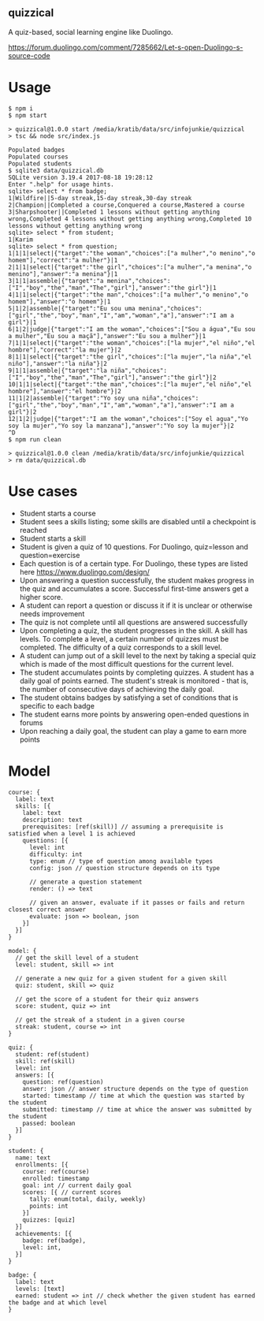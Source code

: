 quizzical
---------

A quiz-based, social learning engine like Duolingo.

https://forum.duolingo.com/comment/7285662/Let-s-open-Duolingo-s-source-code

# Usage

```
$ npm i
$ npm start

> quizzical@1.0.0 start /media/kratib/data/src/infojunkie/quizzical
> tsc && node src/index.js

Populated badges
Populated courses
Populated students
$ sqlite3 data/quizzical.db
SQLite version 3.19.4 2017-08-18 19:28:12
Enter ".help" for usage hints.
sqlite> select * from badge;
1|Wildfire||5-day streak,15-day streak,30-day streak
2|Champion||Completed a course,Conquered a course,Mastered a course
3|Sharpshooter||Completed 1 lessons without getting anything wrong,Completed 4 lessons without getting anything wrong,Completed 10 lessons without getting anything wrong
sqlite> select * from student;
1|Karim
sqlite> select * from question;
1|1|1|select|{"target":"the woman","choices":["a mulher","o menino","o homem"],"correct":"a mulher"}|1
2|1|1|select|{"target":"the girl","choices":["a mulher","a menina","o menino"],"answer":"a menina"}|1
3|1|1|assemble|{"target":"a menina","choices":["I","boy","the","man","The","girl"],"answer":"the girl"}|1
4|1|1|select|{"target":"the man","choices":["a mulher","o menino","o homem"],"answer":"o homem"}|1
5|1|2|assemble|{"target":"Eu sou uma menina","choices":["girl","the","boy","man","I","am","woman","a"],"answer":"I am a girl"}|1
6|1|2|judge|{"target":"I am the woman","choices":["Sou a água","Eu sou a mulher","Eu sou a maçã"],"answer":"Eu sou a mulher"}|1
7|1|1|select|{"target":"the woman","choices":["la mujer","el niño","el hombre"],"correct":"la mujer"}|2
8|1|1|select|{"target":"the girl","choices":["la mujer","la niña","el niño"],"answer":"la niña"}|2
9|1|1|assemble|{"target":"la niña","choices":["I","boy","the","man","The","girl"],"answer":"the girl"}|2
10|1|1|select|{"target":"the man","choices":["la mujer","el niño","el hombre"],"answer":"el hombre"}|2
11|1|2|assemble|{"target":"Yo soy una niña","choices":["girl","the","boy","man","I","am","woman","a"],"answer":"I am a girl"}|2
12|1|2|judge|{"target":"I am the woman","choices":["Soy el agua","Yo soy la mujer","Yo soy la manzana"],"answer":"Yo soy la mujer"}|2
^D
$ npm run clean

> quizzical@1.0.0 clean /media/kratib/data/src/infojunkie/quizzical
> rm data/quizzical.db

```

# Use cases

- Student starts a course
- Student sees a skills listing; some skills are disabled until a checkpoint is reached
- Student starts a skill
- Student is given a quiz of 10 questions. For Duolingo, quiz=lesson and question=exercise
- Each question is of a certain type. For Duolingo, these types are listed here https://www.duolingo.com/design/
- Upon answering a question successfully, the student makes progress in the quiz and accumulates a score. Successful first-time answers get a higher score.
- A student can report a question or discuss it if it is unclear or otherwise needs improvement
- The quiz is not complete until all questions are answered successfully
- Upon completing a quiz, the student progresses in the skill. A skill has levels. To complete a level, a certain number of quizzes must be completed. The difficulty of a quiz corresponds to a skill level.
- A student can jump out of a skill level to the next by taking a special quiz which is made of the most difficult questions for the current level.
- The student accumulates points by completing quizzes. A student has a daily goal of points earned. The student's streak is monitored - that is, the number of consecutive days of achieving the daily goal.
- The student obtains badges by satisfying a set of conditions that is specific to each badge
- The student earns more points by answering open-ended questions in forums
- Upon reaching a daily goal, the student can play a game to earn more points

# Model

```
course: {
  label: text
  skills: [{
    label: text
    description: text
    prerequisites: [ref(skill)] // assuming a prerequisite is satisfied when a level 1 is achieved
    questions: [{
      level: int
      difficulty: int
      type: enum // type of question among available types
      config: json // question structure depends on its type

      // generate a question statement
      render: () => text

      // given an answer, evaluate if it passes or fails and return closest correct answer
      evaluate: json => boolean, json
    }]
  }]
}

model: {
  // get the skill level of a student
  level: student, skill => int

  // generate a new quiz for a given student for a given skill
  quiz: student, skill => quiz

  // get the score of a student for their quiz answers
  score: student, quiz => int

  // get the streak of a student in a given course
  streak: student, course => int
}

quiz: {
  student: ref(student)
  skill: ref(skill)
  level: int
  answers: [{
    question: ref(question)
    answer: json // answer structure depends on the type of question
    started: timestamp // time at which the question was started by the student
    submitted: timestamp // time at whice the answer was submitted by the student
    passed: boolean
  }]
}

student: {
  name: text
  enrollments: [{
    course: ref(course)
    enrolled: timestamp
    goal: int // current daily goal
    scores: [{ // current scores
      tally: enum(total, daily, weekly)
      points: int
    }]
    quizzes: [quiz]
  }]
  achievements: [{
    badge: ref(badge),
    level: int,
  }]
}

badge: {
  label: text
  levels: [text]
  earned: student => int // check whether the given student has earned the badge and at which level
}
```
